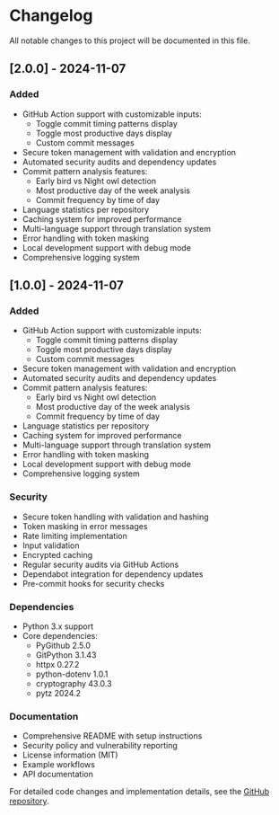 # Changelog

All notable changes to this project will be documented in this file.

## [2.0.0] - 2024-11-07

### Added
- GitHub Action support with customizable inputs:
  - Toggle commit timing patterns display
  - Toggle most productive days display
  - Custom commit messages
- Secure token management with validation and encryption
- Automated security audits and dependency updates
- Commit pattern analysis features:
  - Early bird vs Night owl detection
  - Most productive day of the week analysis
  - Commit frequency by time of day
- Language statistics per repository
- Caching system for improved performance
- Multi-language support through translation system
- Error handling with token masking
- Local development support with debug mode
- Comprehensive logging system

## [1.0.0] - 2024-11-07

### Added
- GitHub Action support with customizable inputs:
  - Toggle commit timing patterns display
  - Toggle most productive days display
  - Custom commit messages
- Secure token management with validation and encryption
- Automated security audits and dependency updates
- Commit pattern analysis features:
  - Early bird vs Night owl detection
  - Most productive day of the week analysis
  - Commit frequency by time of day
- Language statistics per repository
- Caching system for improved performance
- Multi-language support through translation system
- Error handling with token masking
- Local development support with debug mode
- Comprehensive logging system

### Security
- Secure token handling with validation and hashing
- Token masking in error messages
- Rate limiting implementation
- Input validation
- Encrypted caching
- Regular security audits via GitHub Actions
- Dependabot integration for dependency updates
- Pre-commit hooks for security checks

### Dependencies
- Python 3.x support
- Core dependencies:
  - PyGithub 2.5.0
  - GitPython 3.1.43
  - httpx 0.27.2
  - python-dotenv 1.0.1
  - cryptography 43.0.3
  - pytz 2024.2

### Documentation
- Comprehensive README with setup instructions
- Security policy and vulnerability reporting
- License information (MIT)
- Example workflows
- API documentation

For detailed code changes and implementation details, see the [GitHub repository](https://github.com/VatsalSy/commits-readme-stats). 